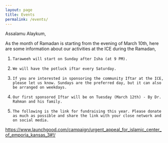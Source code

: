 ```yaml
---
layout: page
title: Events
permalink: /events/
---
```

Assalamu Alaykum,
 
As the month of Ramadan is starting from the evening of March 10th, here are some information about our activities at the ICE during the Ramadan,

1.     Taraweeh will start on Sunday after Isha (at 9 PM).
2.     We will have the potluck iftar every Saturday.
3.     If you are interested in sponsoring the community Iftar at the ICE, please let us know. Sundays are the preferred day, but it can also be arranged on weekdays.
4.     Our first sponsored Iftar will be on Tuesday (March 12th) - By Dr. Rahman and his family.
5.     The following is the link for fundraising this year. Please donate as much as possible and share the link with your close network and on social media.
 
https://www.launchgood.com/campaign/urgent_appeal_for_islamic_center_of_emporia_kansas_3#!/
